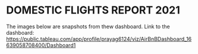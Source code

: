# DOMESTIC FLIGHTS REPORT 2021
The images below are snapshots from thew dashboard.
Link to the dashboard: https://public.tableau.com/app/profile/prayag6124/viz/AirBnBDashboard_16639058708400/Dashboard1
<!DOCTYPE html>
<html>
<body>

</body>
</html>


